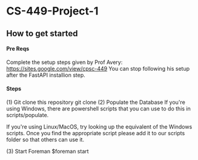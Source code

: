 # CS-449-Project-1

## How to get started

#### Pre Reqs
Complete the setup steps given by Prof Avery: https://sites.google.com/view/cpsc-449
You can stop following his setup after the FastAPI installion step.

#### Steps
(1) Git clone this repository
git clone 
(2) Populate the Database
If you're using Windows, there are powershell scripts that you can use to do this in scripts/populate.

If you're using Linux/MacOS, try looking up the equivalent of the Windows scripts. Once you find the appropriate script
please add it to our scripts folder so that others can use it.

(3) Start Foreman
$foreman start

